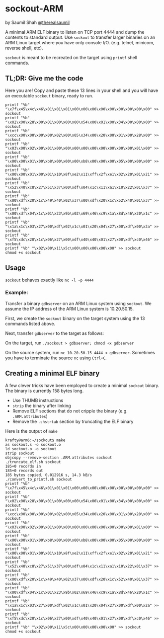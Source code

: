 # sockout-ARM #

by Saumil Shah [@therealsaumil][saumil]

[saumil]: https://twitter.com/therealsaumil

A minimal ARM ELF binary to listen on TCP port 4444 and dump the contents to standard output. Use `sockout` to transfer larger binaries on an ARM Linux target where you have only console I/O. (e.g. telnet, minicom, reverse shell, etc).

`sockout` is meant to be recreated on the target using `printf` shell commands.

## TL;DR: Give me the code ##

Here you are! Copy and paste these 13 lines in your shell and you will have an executable `sockout` binary, ready to run.

```
printf "%b" "\x7f\x45\x4c\x46\x01\x01\x01\x00\x00\x00\x00\x00\x00\x00\x00\x00" >> sockout
printf "%b" "\x02\x00\x28\x00\x01\x00\x00\x00\x54\x00\x01\x00\x34\x00\x00\x00" >> sockout
printf "%b" "\xcc\x00\x00\x00\x00\x02\x00\x05\x34\x00\x20\x00\x01\x00\x28\x00" >> sockout
printf "%b" "\x03\x00\x02\x00\x01\x00\x00\x00\x00\x00\x00\x00\x00\x00\x01\x00" >> sockout
printf "%b" "\x00\x00\x01\x00\xb8\x00\x00\x00\xb8\x00\x00\x00\x05\x00\x00\x00" >> sockout
printf "%b" "\x00\x00\x01\x00\x01\x10\x8f\xe2\x11\xff\x2f\xe1\x02\x20\x01\x21" >> sockout
printf "%b" "\x52\x40\xc8\x27\x51\x37\x00\xdf\x04\x1c\x11\xa1\x10\x22\x01\x37" >> sockout
printf "%b" "\x00\xdf\x20\x1c\x49\x40\x02\x37\x00\xdf\x20\x1c\x52\x40\x01\x37" >> sockout
printf "%b" "\x00\xdf\x04\x1c\x01\x23\x9b\x02\x69\x46\xc9\x1a\x8d\x46\x20\x1c" >> sockout
printf "%b" "\x1a\x1c\x03\x27\x00\xdf\x02\x1c\x01\x20\x04\x27\x00\xdf\x00\x2a" >> sockout
printf "%b" "\xf5\xdc\x20\x1c\x06\x27\x00\xdf\x40\x40\x01\x27\x00\xdf\xc0\x46" >> sockout
printf "%b" "\x02\x00\x11\x5c\x00\x00\x00\x00\x00" >> sockout
chmod +x sockout
```

## Usage ##

`sockout` behaves exactly like `nc -l -p 4444`

### Example: ###

Transfer a binary `gdbserver` on an ARM Linux system using `sockout`. We assume the IP address of the ARM Linux system is 10.20.50.15.

First, we create the `sockout` binary on the target system using the 13 commands listed above.

Next, transfer `gdbserver` to the target as follows:

On the target, run `./sockout > gdbserver; chmod +x gdbserver`

On the source system, run `nc 10.20.50.15 4444 < gdbserver`. Sometimes you have to terminate the source `nc` using `Ctrl+C`.

## Creating a minimal ELF binary ##

A few clever tricks have been employed to create a minimal `sockout` binary. The binary is currently 158 bytes long.

* Use THUMB instructions
* `strip` the binary after linking
* Remove ELF sections that do not cripple the binary (e.g. `.ARM.attributes`)
* Remove the `.shstrtab` section by truncating the ELF binary

Here is the output of `make`

```
krafty@arm6:~/sockout$ make
as sockout.s -o sockout.o
ld sockout.o -o sockout
strip sockout
objcopy --remove-section .ARM.attributes sockout
./truncate_elf.sh sockout
185+0 records in
185+0 records out
185 bytes copied, 0.012916 s, 14.3 kB/s
./convert_to_printf.sh sockout
printf "%b" "\x7f\x45\x4c\x46\x01\x01\x01\x00\x00\x00\x00\x00\x00\x00\x00\x00" >> sockout
printf "%b" "\x02\x00\x28\x00\x01\x00\x00\x00\x54\x00\x01\x00\x34\x00\x00\x00" >> sockout
printf "%b" "\xcc\x00\x00\x00\x00\x02\x00\x05\x34\x00\x20\x00\x01\x00\x28\x00" >> sockout
printf "%b" "\x03\x00\x02\x00\x01\x00\x00\x00\x00\x00\x00\x00\x00\x00\x01\x00" >> sockout
printf "%b" "\x00\x00\x01\x00\xb8\x00\x00\x00\xb8\x00\x00\x00\x05\x00\x00\x00" >> sockout
printf "%b" "\x00\x00\x01\x00\x01\x10\x8f\xe2\x11\xff\x2f\xe1\x02\x20\x01\x21" >> sockout
printf "%b" "\x52\x40\xc8\x27\x51\x37\x00\xdf\x04\x1c\x11\xa1\x10\x22\x01\x37" >> sockout
printf "%b" "\x00\xdf\x20\x1c\x49\x40\x02\x37\x00\xdf\x20\x1c\x52\x40\x01\x37" >> sockout
printf "%b" "\x00\xdf\x04\x1c\x01\x23\x9b\x02\x69\x46\xc9\x1a\x8d\x46\x20\x1c" >> sockout
printf "%b" "\x1a\x1c\x03\x27\x00\xdf\x02\x1c\x01\x20\x04\x27\x00\xdf\x00\x2a" >> sockout
printf "%b" "\xf5\xdc\x20\x1c\x06\x27\x00\xdf\x40\x40\x01\x27\x00\xdf\xc0\x46" >> sockout
printf "%b" "\x02\x00\x11\x5c\x00\x00\x00\x00\x00" >> sockout
chmod +x sockout
```

